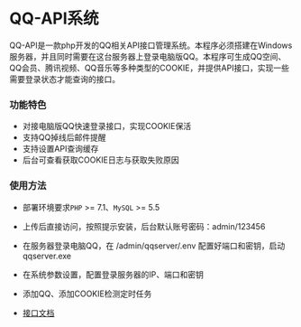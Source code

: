 # QQ-API系统

QQ-API是一款php开发的QQ相关API接口管理系统。本程序必须搭建在Windows服务器，并且同时需要在这台服务器上登录电脑版QQ。本程序可生成QQ空间、QQ会员、腾讯视频、QQ音乐等多种类型的COOKIE，并提供API接口，实现一些需要登录状态才能查询的接口。

### 功能特色

- 对接电脑版QQ快速登录接口，实现COOKIE保活
- 支持QQ掉线后邮件提醒
- 支持设置API查询缓存
- 后台可查看获取COOKIE日志与获取失败原因

### 使用方法

- 部署环境要求`PHP` >= 7.1、`MySQL` >= 5.5
- 上传后直接访问，按照提示安装，后台默认账号密码：admin/123456
- 在服务器登录电脑QQ，在 /admin/qqserver/.env 配置好端口和密钥，启动 qqserver.exe
- 在系统参数设置，配置登录服务器的IP、端口和密钥
- 添加QQ、添加COOKIE检测定时任务

- [接口文档](./admin/apidoc.md)

